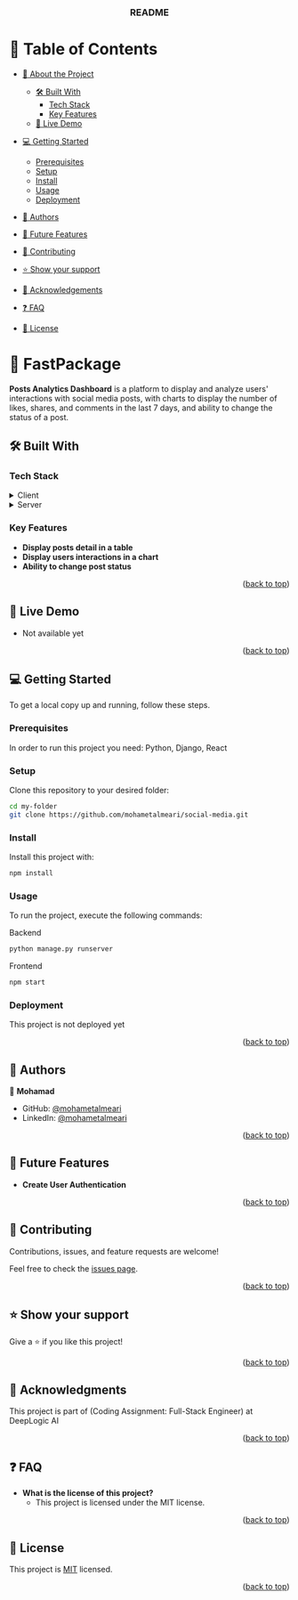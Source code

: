 <a name="readme-top"></a>

<div align="center">

  <h3><b>README</b></h3>

</div>

<!-- TABLE OF CONTENTS -->

# 📗 Table of Contents

- [📖 About the Project](#about-project)
  - [🛠 Built With](#built-with)
    - [Tech Stack](#tech-stack)
    - [Key Features](#key-features)
  - [🚀 Live Demo](#live-demo)
- [💻 Getting Started](#getting-started)

  - [Prerequisites](#prerequisites)
  - [Setup](#setup)
  - [Install](#install)
  - [Usage](#usage)
  <!--  - [Run tests](#run-tests)-->
  - [Deployment](#deployment)

- [👥 Authors](#authors)
- [🔭 Future Features](#future-features)
- [🤝 Contributing](#contributing)
- [⭐️ Show your support](#support)
- [🙏 Acknowledgements](#acknowledgements)
- [❓ FAQ](#faq)
- [📝 License](#license)

<!-- PROJECT DESCRIPTION -->

# 📖 FastPackage <a name="about-project"></a>

**Posts Analytics Dashboard** is a platform to display and analyze users' interactions with social media posts, with charts to display the number of likes, shares, and comments in the last 7 days, and ability to change the status of a post.

## 🛠 Built With <a name="built-with"></a>

### Tech Stack <a name="tech-stack"></a>

<details>
  <summary>Client</summary>
    <ul>
      <li><a href="https://react.dev/">React</a></li>
      <li><a href="https://www.w3schools.com/css/">CSS</a></li>
    </ul>
</details>

<details>
  <summary>Server</summary>
    <ul>
      <li><a href="https://www.djangoproject.com/">Django</a>
    </ul>
</details>

<!-- Features -->

### Key Features <a name="key-features"></a>

- **Display posts detail in a table**
- **Display users interactions in a chart**
- **Ability to change post status**

<p align="right">(<a href="#readme-top">back to top</a>)</p>

<!-- LIVE DEMO -->

## 🚀 Live Demo <a name="live-demo"></a>

- Not available yet

<p align="right">(<a href="#readme-top">back to top</a>)</p>

<!-- GETTING STARTED -->

## 💻 Getting Started <a name="getting-started"></a>

To get a local copy up and running, follow these steps.

### Prerequisites

In order to run this project you need: Python, Django, React

### Setup

Clone this repository to your desired folder:

```sh
cd my-folder
git clone https://github.com/mohametalmeari/social-media.git
```

### Install

Install this project with:

```sh
npm install
```

### Usage

To run the project, execute the following commands:

Backend
```sh
python manage.py runserver
```

Frontend
```sh
npm start
```

<!--
### Run tests
To run tests, run the following command:
```sh
npm test
```
-->

### Deployment

This project is not deployed yet

<p align="right">(<a href="#readme-top">back to top</a>)</p>

<!-- AUTHORS -->

## 👥 Authors <a name="authors"></a>

👤 **Mohamad**

- GitHub: [@mohametalmeari](https://github.com/mohametalmeari)
- LinkedIn: [@mohametalmeari](https://www.linkedin.com/in/mohamet-almeari/)

<p align="right">(<a href="#readme-top">back to top</a>)</p>

<!-- FUTURE FEATURES -->

## 🔭 Future Features <a name="future-features"></a>

- **Create User Authentication**

<p align="right">(<a href="#readme-top">back to top</a>)</p>

<!-- CONTRIBUTING -->

## 🤝 Contributing <a name="contributing"></a>

Contributions, issues, and feature requests are welcome!

Feel free to check the [issues page](../../issues/).

<p align="right">(<a href="#readme-top">back to top</a>)</p>

<!-- SUPPORT -->

## ⭐️ Show your support <a name="support"></a>

Give a ⭐️ if you like this project!

<p align="right">(<a href="#readme-top">back to top</a>)</p>

<!-- ACKNOWLEDGEMENTS -->

## 🙏 Acknowledgments <a name="acknowledgements"></a>

This project is part of (Coding Assignment: Full-Stack Engineer) at DeepLogic AI

<p align="right">(<a href="#readme-top">back to top</a>)</p>

<!-- FAQ (optional) -->

## ❓ FAQ <a name="faq"></a>

- **What is the license of this project?**
  - This project is licensed under the MIT license.

<p align="right">(<a href="#readme-top">back to top</a>)</p>

<!-- LICENSE -->

## 📝 License <a name="license"></a>

This project is [MIT](./LICENSE) licensed.

<p align="right">(<a href="#readme-top">back to top</a>)</p>
